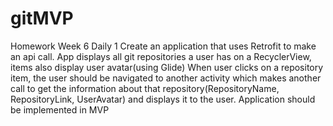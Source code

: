 # gitMVP

Homework Week 6 Daily 1
Create an application that uses Retrofit to make an api call. App displays all git repositories a user has on  a RecyclerView, items also display user avatar(using Glide)
When user clicks on a repository item, the user should be navigated to another activity which makes another call to get the information about that repository(RepositoryName, RepositoryLink, UserAvatar) and displays it to the user.
Application should be implemented in MVP 
